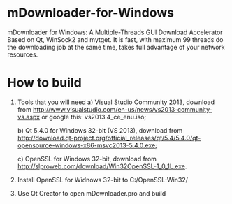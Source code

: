 # mDownloader-for-Windows
mDownloader for Windows: A Multiple-Threads GUI Download Accelerator Based on Qt, WinSock2 and mytget.
It is fast, with maximum 99 threads do the downloading job at the same time, takes full advantage of your network resources.

# How to build

1. Tools that you will need
	a) Visual Studio Community 2013, download from http://www.visualstudio.com/en-us/news/vs2013-community-vs.aspx or google this: vs2013.4_ce_enu.iso;

	b) Qt 5.4.0 for Windows 32-bit (VS 2013), download from http://download.qt-project.org/official_releases/qt/5.4/5.4.0/qt-opensource-windows-x86-msvc2013-5.4.0.exe;

	c) OpenSSL for Windows 32-bit, download from http://slproweb.com/download/Win32OpenSSL-1_0_1L.exe.

2. Install OpenSSL for Widnows 32-bit to C:/OpenSSL-Win32/

3. Use Qt Creator to open mDownloader.pro and build
